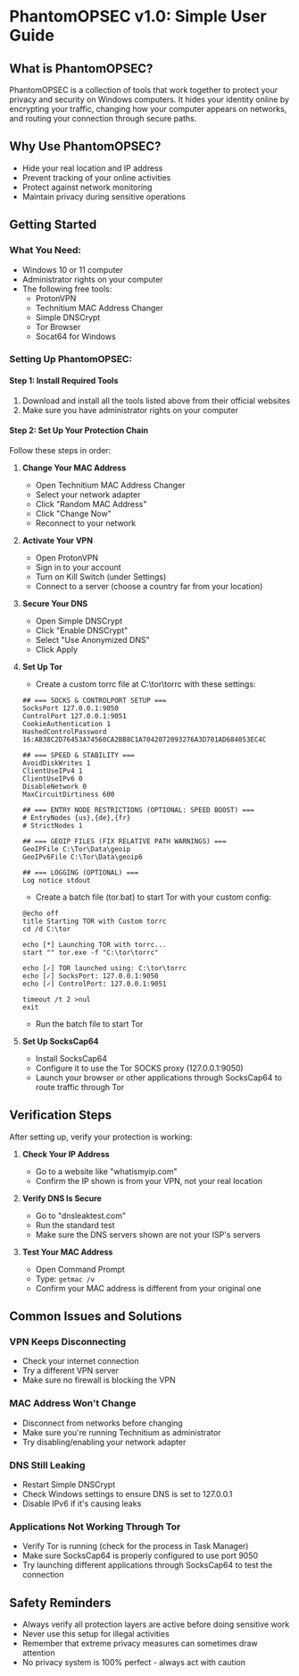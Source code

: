 # PhantomOPSEC v1.0: Simple User Guide

## What is PhantomOPSEC?

PhantomOPSEC is a collection of tools that work together to protect your privacy and security on Windows computers. It hides your identity online by encrypting your traffic, changing how your computer appears on networks, and routing your connection through secure paths.

## Why Use PhantomOPSEC?

- Hide your real location and IP address
- Prevent tracking of your online activities
- Protect against network monitoring
- Maintain privacy during sensitive operations

## Getting Started

### What You Need:
- Windows 10 or 11 computer
- Administrator rights on your computer
- The following free tools:
  - ProtonVPN
  - Technitium MAC Address Changer
  - Simple DNSCrypt
  - Tor Browser
  - Socat64 for Windows

### Setting Up PhantomOPSEC:

#### Step 1: Install Required Tools
1. Download and install all the tools listed above from their official websites
2. Make sure you have administrator rights on your computer

#### Step 2: Set Up Your Protection Chain

Follow these steps in order:

1. **Change Your MAC Address**
   - Open Technitium MAC Address Changer
   - Select your network adapter
   - Click "Random MAC Address"
   - Click "Change Now"
   - Reconnect to your network

2. **Activate Your VPN**
   - Open ProtonVPN
   - Sign in to your account
   - Turn on Kill Switch (under Settings)
   - Connect to a server (choose a country far from your location)

3. **Secure Your DNS**
   - Open Simple DNSCrypt
   - Click "Enable DNSCrypt"
   - Select "Use Anonymized DNS"
   - Click Apply

4. **Set Up Tor**
   - Create a custom torrc file at C:\tor\torrc with these settings:
   ```
   ## === SOCKS & CONTROLPORT SETUP ===
   SocksPort 127.0.0.1:9050
   ControlPort 127.0.0.1:9051
   CookieAuthentication 1
   HashedControlPassword 16:AB38C2D76453A74560CA2BB8C1A7042072093276A3D701AD684053EC4C
   
   ## === SPEED & STABILITY ===
   AvoidDiskWrites 1
   ClientUseIPv4 1
   ClientUseIPv6 0
   DisableNetwork 0
   MaxCircuitDirtiness 600
   
   ## === ENTRY NODE RESTRICTIONS (OPTIONAL: SPEED BOOST) ===
   # EntryNodes {us},{de},{fr}
   # StrictNodes 1
   
   ## === GEOIP FILES (FIX RELATIVE PATH WARNINGS) ===
   GeoIPFile C:\Tor\Data\geoip
   GeoIPv6File C:\Tor\Data\geoip6
   
   ## === LOGGING (OPTIONAL) ===
   Log notice stdout
   ```
   
   - Create a batch file (tor.bat) to start Tor with your custom config:
   ```
   @echo off
   title Starting TOR with Custom torrc
   cd /d C:\tor
   
   echo [*] Launching TOR with torrc...
   start "" tor.exe -f "C:\tor\torrc"
   
   echo [✓] TOR launched using: C:\tor\torrc
   echo [✓] SocksPort: 127.0.0.1:9050
   echo [✓] ControlPort: 127.0.0.1:9051
   
   timeout /t 2 >nul
   exit
   ```
   
   - Run the batch file to start Tor

5. **Set Up SocksCap64**
   - Install SocksCap64
   - Configure it to use the Tor SOCKS proxy (127.0.0.1:9050)
   - Launch your browser or other applications through SocksCap64 to route traffic through Tor

## Verification Steps

After setting up, verify your protection is working:

1. **Check Your IP Address**
   - Go to a website like "whatismyip.com"
   - Confirm the IP shown is from your VPN, not your real location

2. **Verify DNS Is Secure**
   - Go to "dnsleaktest.com"
   - Run the standard test
   - Make sure the DNS servers shown are not your ISP's servers

3. **Test Your MAC Address**
   - Open Command Prompt
   - Type: `getmac /v`
   - Confirm your MAC address is different from your original one

## Common Issues and Solutions

### VPN Keeps Disconnecting
- Check your internet connection
- Try a different VPN server
- Make sure no firewall is blocking the VPN

### MAC Address Won't Change
- Disconnect from networks before changing
- Make sure you're running Technitium as administrator
- Try disabling/enabling your network adapter

### DNS Still Leaking
- Restart Simple DNSCrypt
- Check Windows settings to ensure DNS is set to 127.0.0.1
- Disable IPv6 if it's causing leaks

### Applications Not Working Through Tor
- Verify Tor is running (check for the process in Task Manager)
- Make sure SocksCap64 is properly configured to use port 9050
- Try launching different applications through SocksCap64 to test the connection

## Safety Reminders

- Always verify all protection layers are active before doing sensitive work
- Never use this setup for illegal activities
- Remember that extreme privacy measures can sometimes draw attention
- No privacy system is 100% perfect - always act with caution
